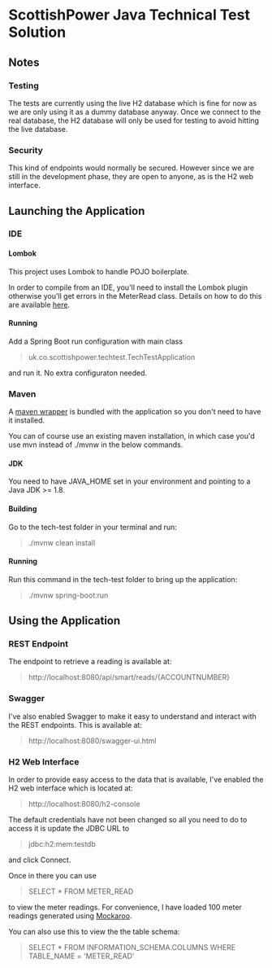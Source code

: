 # ScottishPower Java Technical Test Solution

## Notes

### Testing

The tests are currently using the live H2 database which is fine for now as we are only using it as a dummy database anyway. Once we connect to the real database, the H2 database will only be used for testing to avoid hitting the live database.

### Security

This kind of endpoints would normally be secured. However since we are still in the development phase, they are open to anyone, as is the H2 web interface.

## Launching the Application

### IDE

#### Lombok

This project uses Lombok to handle POJO boilerplate.

In order to compile from an IDE, you'll need to install the Lombok plugin otherwise you'll get errors in the MeterRead class. Details on how to do this are available [here](https://www.baeldung.com/lombok-ide).

#### Running

Add a Spring Boot run configuration with main class
> uk.co.scottishpower.techtest.TechTestApplication

and run it. No extra configuraton needed.

### Maven

A [maven wrapper](https://github.com/takari/maven-wrapper) is bundled with the application so you don't need to have it installed.

You can of course use an existing maven installation, in which case you'd use mvn instead of ./mvnw in the below commands.

#### JDK

You need to have JAVA_HOME set in your environment and pointing to a Java JDK >= 1.8.

#### Building

Go to the tech-test folder in your terminal and run:
> ./mvnw clean install

#### Running

Run this command in the tech-test folder to bring up the application:
> ./mvnw spring-boot:run

## Using the Application

### REST Endpoint

The endpoint to retrieve a reading is available at:
> http://localhost:8080/api/smart/reads/{ACCOUNTNUMBER}

### Swagger

I've also enabled Swagger to make it easy to understand and interact with the REST endpoints. This is available at:
> http://localhost:8080/swagger-ui.html

### H2 Web Interface

In order to provide easy access to the data that is available, I've enabled the H2 web interface which is located at:
> http://localhost:8080/h2-console

The default credentials have not been changed so all you need to do to access it is update the JDBC URL to
> jdbc:h2:mem:testdb

and click Connect.

Once in there you can use
> SELECT * FROM METER_READ

to view the meter readings. For convenience, I have loaded 100 meter readings generated using [Mockaroo](https://mockaroo.com).

You can also use this to view the the table schema:
> SELECT * FROM INFORMATION_SCHEMA.COLUMNS WHERE TABLE_NAME = 'METER_READ'